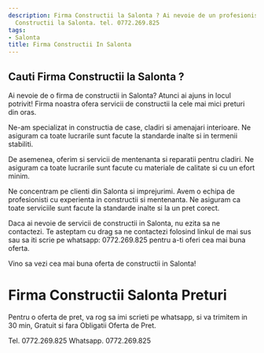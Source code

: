 ```yaml
---
description: Firma Constructii la Salonta ? Ai nevoie de un profesionist in Firma
  Constructii la Salonta. tel. 0772.269.825
tags:
- Salonta
title: Firma Constructii In Salonta
---
```



## Cauti Firma Constructii la Salonta ?

Ai nevoie de o firma de constructii in Salonta? Atunci ai ajuns in locul potrivit! Firma noastra ofera servicii de constructii la cele mai mici preturi din oras. 

Ne-am specializat in constructia de case, cladiri si amenajari interioare. Ne asiguram ca toate lucrarile sunt facute la standarde inalte si in termenii stabiliti. 

De asemenea, oferim si servicii de mentenanta si reparatii pentru cladiri. Ne asiguram ca toate lucrarile sunt facute cu materiale de calitate si cu un efort minim. 

Ne concentram pe clienti din Salonta si imprejurimi. Avem o echipa de profesionisti cu experienta in constructii si mentenanta. Ne asiguram ca toate serviciile sunt facute la standarde inalte si la un pret corect. 

Daca ai nevoie de servicii de constructii in Salonta, nu ezita sa ne contactezi. Te asteptam cu drag sa ne contactezi folosind linkul de mai sus sau sa iti scrie pe whatsapp: 0772.269.825 pentru a-ti oferi cea mai buna oferta. 

Vino sa vezi cea mai buna oferta de constructii in Salonta!

# Firma Constructii Salonta Preturi
Pentru o oferta de pret, va rog sa imi scrieti pe whatsapp, si va trimitem in 30 min, Gratuit si fara Obligatii Oferta de Pret.

Tel. 0772.269.825
Whatsapp. 0772.269.825